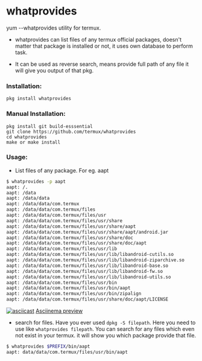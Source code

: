 # whatprovides
yum --whatprovides utility for termux.

* whatprovides can list files of any termux official packages, doesn't matter that package is installed or not, it uses own database to perform task.

* It can be used as reverse search, means provide full path of any file it will give you output of that pkg.


### Installation:

```
pkg install whatprovides
```

### Manual Installation:

```
pkg install git build-esssential
git clone https://github.com/termux/whatprovides
cd whatprovides
make or make install 
```

### Usage:

* List files of any package. For eg. aapt

```sh
$ whatprovides -p aapt
aapt: /.
aapt: /data
aapt: /data/data
aapt: /data/data/com.termux
aapt: /data/data/com.termux/files
aapt: /data/data/com.termux/files/usr
aapt: /data/data/com.termux/files/usr/share
aapt: /data/data/com.termux/files/usr/share/aapt
aapt: /data/data/com.termux/files/usr/share/aapt/android.jar
aapt: /data/data/com.termux/files/usr/share/doc
aapt: /data/data/com.termux/files/usr/share/doc/aapt
aapt: /data/data/com.termux/files/usr/lib
aapt: /data/data/com.termux/files/usr/lib/libandroid-cutils.so
aapt: /data/data/com.termux/files/usr/lib/libandroid-ziparchive.so
aapt: /data/data/com.termux/files/usr/lib/libandroid-base.so
aapt: /data/data/com.termux/files/usr/lib/libandroid-fw.so
aapt: /data/data/com.termux/files/usr/lib/libandroid-utils.so
aapt: /data/data/com.termux/files/usr/bin
aapt: /data/data/com.termux/files/usr/bin/aapt
aapt: /data/data/com.termux/files/usr/bin/zipalign
aapt: /data/data/com.termux/files/usr/share/doc/aapt/LICENSE
```
[![asciicast](https://raw.githubusercontent.com/termux/whatprovides/static/screenshot.jpg)](https://asciinema.org/a/373670)
[Asciinema preview ](https://asciinema.org/a/373670)

* search for files. Have you ever used `dpkg -S filepath`. 
Here you need to use like `whatprovides filepath`. 
You can search for any files which even not exist in your termux.
it will show you which package provide that file.
```sh
$ whatprovides $PREFIX/bin/aapt
aapt: data/data/com.termux/files/usr/bin/aapt

```

